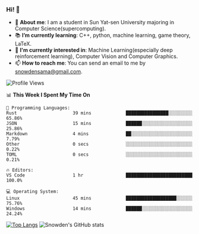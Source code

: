 ### Hi! 👋

+ :school: **About me**: I am a student in Sun Yat-sen University majoring in Computer Science(supercomputing).
+ :books: **I’m currently learning**: C++, python, machine learning, game theory, LaTeX.
+ :lollipop: **I'm currently interested in**: Machine Learning(especially deep reinforcement learning), Computer Vision and Computer Graphics.
+ 📫 **How to reach me**: You can send an email to me by snowdensama@gmail.com.

<!--START_SECTION:waka-->
![Profile Views](http://img.shields.io/badge/Profile%20Views-64-blue)

📊 **This Week I Spent My Time On** 

```text
💬 Programming Languages: 
Rust                     39 mins             ████████████████░░░░░░░░░   65.86% 
JSON                     15 mins             ██████░░░░░░░░░░░░░░░░░░░   25.86% 
Markdown                 4 mins              ██░░░░░░░░░░░░░░░░░░░░░░░   7.79% 
Other                    0 secs              ░░░░░░░░░░░░░░░░░░░░░░░░░   0.22% 
TOML                     0 secs              ░░░░░░░░░░░░░░░░░░░░░░░░░   0.21%

🔥 Editors: 
VS Code                  1 hr                █████████████████████████   100.0%

💻 Operating System: 
Linux                    45 mins             ███████████████████░░░░░░   75.76% 
Windows                  14 mins             ██████░░░░░░░░░░░░░░░░░░░   24.24%

```


<!--END_SECTION:waka-->


[![Top Langs](https://github-readme-stats.vercel.app/api/top-langs/?username=lixk28&langs_count=8&layout=compact&hide_border=true)](https://github.com/lixk28/github-readme-stats)
![Snowden's GitHub stats](https://github-readme-stats.vercel.app/api?username=lixk28&show_icons=true&hide_border=true&count_private=true)



<!--
**lixk28/lixk28** is a ✨ _special_ ✨ repository because its `README.md` (this file) appears on your GitHub profile.

Here are some ideas to get you started:

- 🔭 I’m currently working on ...
- 🌱 I’m currently learning ...
- 👯 I’m looking to collaborate on ...
- 🤔 I’m looking for help with ...
- 💬 Ask me about ...
- 📫 How to reach me: ...
- 😄 Pronouns: ...
- ⚡ Fun fact: ...
  -->
